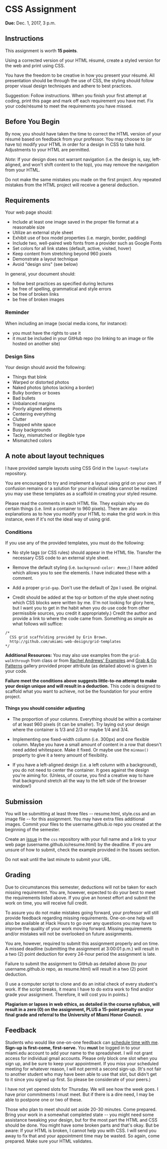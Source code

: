 # CSS Assignment

**Due:** Dec. 1, 2017, 3 p.m.


## Instructions

This assignment is worth **15 points**.

Using a corrected version of your HTML résumé, create a styled version for the web and print using CSS.

You have the freedom to be creative in how you present your résumé. All presentation should be through the use of CSS, the styling should follow proper visual design techniques and adhere to best practices.

Suggestion: Follow instructions. When you finish your first attempt at coding, print this page and mark off each requirement you have met. Fix your code/résumé to meet the requirements you have missed.


## Before You Begin

By now, you should have taken the time to correct the HTML version of your résumé based on feedback from your professor. You may choose to (or have to) modify your HTML in order for a design in CSS to take hold. Adjustments to your HTML are permitted.

*Note:* If your design does not warrant navigation (i.e. the design is, say, left-aligned, and won't shift content to the top), you may remove the navigation from your HTML.

Do not make the same mistakes you made on the first project. Any repeated mistakes from the HTML project will receive a general deduction.


## Requirements

Your web page should:

- Include at least one image saved in the proper file format at a reasonable size
- Utilize an external style sheet
- Exhibit use of box model properties (i.e. margin, border, padding)
-  Include two, well-paired web fonts from a provider such as Google Fonts
- Set colors for all link states (default, active, visited, hover)
- Keep content from stretching beyond 960 pixels
- Demonstrate a layout technique
- Avoid "design sins" (see below)

In general, your document should:

- follow best practices as specified during lectures
- be free of spelling, grammatical and style errors
- be free of broken links
- be free of broken images


### Reminder

When including an image (social media icons, for instance):

- you must have the rights to use it
- it must be included in your GitHub repo (no linking to an image or file hosted on another site)


### Design Sins

Your design should avoid the following:

- Things that blink
- Warped or distorted photos
- Naked photos (photos lacking a border)
- Bulky borders or boxes
- Bad bullets
- Unbalanced margins
- Poorly aligned elements
- Centering everything
- Clutter
- Trapped white space
- Busy backgrounds
- Tacky, mismatched or illegible type
- Mismatched colors


## A note about layout techniques

I have provided sample layouts using CSS Grid in the `layout-template` repository.

You are encouraged to try and implement a layout using grid on your own. If confusion remains or a solution for your individual idea cannot be realized you may use these templates as a scaffold in creating your styled resume.

Please read the comments in each HTML file. They explain why we do certain things (i.e. limit a container to 960 pixels). There are also explanations as to how you modify your HTML to make the grid work in this instance, even if it's not the ideal way of using grid.

### Conditions

If you use any of the provided templates, you must do the following:

- No style tags (or CSS rules) should appear in the HTML file. Transfer the necessary CSS code to an external style sheet.

- Remove the default styling (i.e. `background-color: #eee;`) I have added which allows you to see the elements. I have indicated these with a comment.

- Add a proper `grid-gap`. Don't use the default of 2px I used. Be original.

- Credit should be added at the top or bottom of the style sheet noting which CSS blocks were written by me. (I'm not looking for glory here, but I want you to get in the habit when you do use code from other permissible sources, you credit it appropriately.) Credit the author and provide a link to where the code came from. Something as simple as what follows will suffice:

```
/*
  CSS grid scaffolding provided by Erin Brown.
  http://github.com/umiami-web-design/grid-templates
*/
```

**Additional Resources:** You may also use examples from the `grid-walkthrough` from class or from [Rachel Andrews' Examples](https://gridbyexample.com/examples/) and [Grab & Go Patterns](https://gridbyexample.com/patterns/) gallery provided proper attribute (as detailed above) is given in your code.

**Failure meet the conditions above suggests little-to-no attempt to make your design unique and will result in a deduction.** This code is designed to scaffold what you want to achieve, not be the foundation for your entire project.


#### Things you should consider adjusting

- The proportion of your columns. Everything should be within a container of at least 960 pixels (it can be smaller). Try laying out your design where the container is 1/3 and 2/3 or maybe 1/4 and 3/4.

- Implementing one fixed-width column (i.e. 300px) and one flexible column. Maybe you have a small amount of content in a row that doesn't need added whitespace. Make it fixed. Or maybe use the `minmax()` property to give it a teeny amount of flexibility.

- If you have a left-aligned design (i.e. a left column with a background), you do not need to center the container. It goes against the design you're aiming for. (Unless, of course, you find a creative way to have that background stretch all the way to the left side of the browser window!)


## Submission

You will be submitting at least three files -- resume.html, style.css and an image file -- for this assignment. You may have extra files additional images. Commit your files to the username.github.io repo you created at the beginning of the semester.

Create an [issue](https://github.com/umiami-web-design/css/issues) in the `css` repository with your full name and a link to your web page (username.github.io/resume.html) by the deadline. If you are unsure of how to submit, check the example provided in the Issues section.

Do not wait until the last minute to submit your URL.


## Grading

Due to circumstances this semester, deductions will not be taken for each missing requirement. You are, however, expected to do your best to meet the requirements listed above. If you give an honest effort and submit the work on time, you will receive full credit.

To assure you do not make mistakes going forward, your professor will still provide feedback regarding missing requirements. One-on-one help will also be available at Hack Hours to go over any questions you may have to improve the quality of your work moving forward. Missing requirements and/or mistakes will not be overlooked on future assignments.

You are, however, required to submit this assignment properly and on time. A missed deadline (submitting the assignment at 3:00:01 p.m.) will result in a two (2) point deduction for every 24-hour period the assignment is late.

Failure to submit the assignment to GitHub as detailed above (to your username.github.io repo, as resume.html) will result in a two (2) point deduction.

(I use a computer script to clone and do an initial check of every student's work. If the script breaks, it means I have to do extra work to find and/or grade your assignment. Therefore, it will cost you in points.)

**Plagiarism or lapses in web ethics, as detailed in the course syllabus, will result in a zero (0) on the assignment, PLUS a 15-point penalty on your final grade and referral to the University of Miami Honor Council.**



## Feedback

Students who would like one-on-one feedback can [schedule time with me](https://docs.google.com/a/miami.edu/spreadsheets/d/1KczoeUsIavACeBvXXoSmBJYJ5AUTCp-3Dl9ednpbrow/edit?usp=sharing). **Sign-up is first-come, first-serve.**  You **must** be logged in to your miami.edu account to add your name to the spreadsheet. I will not grant access for individual gmail accounts. Please only block one slot when you sign up, and be sure to keep your appointment. If you miss your scheduled meeting for whatever reason, I will not permit a second sign-up. (It's not fair to another student who may have been able to use that slot, but didn't get to it since you signed up first. So please be considerate of your peers.)

I have not yet opened slots for Thursday. We will see how the week goes. I have prior commitments I must meet. But if there is a dire need, I may be able to postpone one or two of these.

Those who plan to meet should set aside 20-30 minutes. Come prepared. Bring your work in a somewhat completed state -- you might need some assistance tweaking your design, but for the most part the HTML and CSS should be done. You might have some broken parts and that's okay. But be aware: If your HTML is broken, I cannot help you with CSS. I will send you away to fix that and your appointment time may be wasted. So again, come prepared. Make sure your HTML validates.
